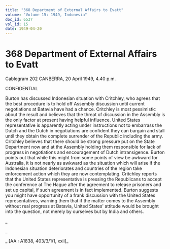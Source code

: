 ```yaml
---
title: "368 Department of External Affairs to Evatt"
volume: "Volume 15: 1949, Indonesia"
doc_id: 6537
vol_id: 15
date: 1949-04-20
---
```


# 368 Department of External Affairs to Evatt

Cablegram 202 CANBERRA, 20 April 1949, 4.40 p.m.

CONFIDENTIAL

Burton has discussed Indonesian situation with Critchley, who agrees that the best procedure is to hold off Assembly discussion until current negotiations at Batavia have had a chance. Critchley is most pessimistic about the result and believes that the threat of discussion in the Assembly is the only factor at present having helpful influence. United States representative is apparently acting under instructions not to embarrass the Dutch and the Dutch in negotiations are confident they can bargain and stall until they obtain the complete surrender of the Republic including the army. Critchley believes that there should be strong pressure put on the State Department now and at the Assembly holding them responsible for lack of progress in negotiations and encouragement of Dutch intransigence. Burton points out that while this might from some points of view be awkward for Australia, it is not nearly as awkward as the situation which will arise if the Indonesian situation deteriorates and countries of the region take enforcement action which they are now contemplating. Critchley reports that the United States representative is pressing the Republicans to accept the conference at The Hague after the agreement to release prisoners and set up capital, if such agreement is in fact implemented. Burton suggests you might have opportunity of a frank discussion with the United States representatives, warning them that if the matter comes to the Assembly without real progress at Batavia, United States' attitude would be brought into the question, not merely by ourselves but by India and others.

_

_

_ [AA : A1838, 403/3/1/1, xxii]_
